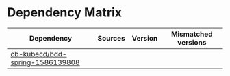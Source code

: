 # Dependency Matrix

Dependency | Sources | Version | Mismatched versions
---------- | ------- | ------- | -------------------
[cb-kubecd/bdd-spring-1586139808](https://github.com/cb-kubecd/bdd-spring-1586139808.git) |  | []() | 

